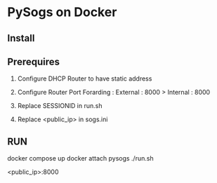 
# PySogs on Docker

## Install

## Prerequires
1. Configure DHCP Router to have static address
2. Configure Router Port Forarding : 
  External : 8000 > Internal : 8000


3. Replace SESSIONID in run.sh
4. Replace <public_ip> in sogs.ini

## RUN
docker compose up
docker attach pysogs
./run.sh

<public_ip>:8000

